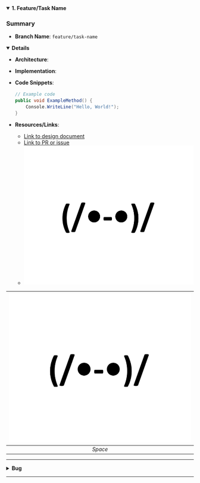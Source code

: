 <details open>
<summary id="feature-1"><strong>1. Feature/Task Name</strong></summary>

### Summary
- **Branch Name**: `feature/task-name`

<details open>
<summary><strong>Details</strong></summary>

- **Architecture**:
- **Implementation**:



- **Code Snippets**:
  ```csharp
  // Example code
  public void ExampleMethod() {
      Console.WriteLine("Hello, World!");
  }
  ```

- **Resources/Links**:
  - [Link to design document](#)
  - [Link to PR or issue](#)
  - ![image.png](img/templateImg.png)

| ![image.png](img/templateImg.png) | 
|:--:| 
| *Space* |

---

</details>
<details>
<summary><strong>Bug</strong></summary>

**Bug 1**: 

</details>
</details>

---